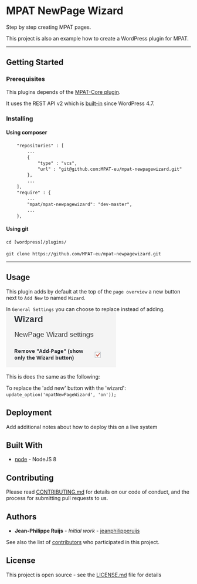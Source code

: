 # MPAT NewPage Wizard

Step by step creating MPAT pages.

This project is also an example how to create a WordPress plugin for MPAT.

___

## Getting Started

### Prerequisites
This plugins depends of the [MPAT-Core plugin](https://github.com/MPAT-eu).

It uses the REST API v2 which is [built-in](https://wordpress.org/support/topic/rest-api-in-wp-4-7/) since WordPress 4.7.

### Installing

#### Using composer
```
    "repositories" : [
        ...
        {
            "type" : "vcs",
            "url" : "git@github.com:MPAT-eu/mpat-newpagewizard.git"
        },
        ...
    ],
    "require" : {
        ...
        "mpat/mpat-newpagewizard": "dev-master",
        ...
    },
```

#### Using git
```
cd [wordpress]/plugins/

git clone https://github.com/MPAT-eu/mpat-newpagewizard.git
```
___

## Usage ##
This plugin adds by default at the top of the `page overview` a new button next to `Add New` to named `Wizard`.

In `General Settings` you can choose to replace instead of adding.
![wizard configuration](/doc/npw_gen_set_en.png "Wizard configuration in General Settings")


This is does the same as the following:

To replace the 'add new' button with the 'wizard':
<code>update_option('mpatNewPageWizard', 'on'));</code>


## Deployment

Add additional notes about how to deploy this on a live system

## Built With

* [node](http://nodejs.org) - NodeJS 8

## Contributing

Please read [CONTRIBUTING.md](https://gist.github.com/PurpleBooth/b24679402957c63ec426) for details on our code of conduct, and the process for submitting pull requests to us.

## Authors

* **Jean-Philippe Ruijs** - *Initial work* - [jeanphilipperuijs](https://github.com/jeanphilipperuijs)

See also the list of [contributors](https://github.com/MPAT-eu/project/contributors) who participated in this project.

## License

This project is open source - see the [LICENSE.md](LICENSE.md) file for details


